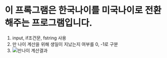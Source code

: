# 이 프록그램은 한국나이를 미국나이로 전환해주는 프로그램입니다.
1. input, if조건문, fstring 사용
2. 만 나이 계산을 위해 생일이 지났는지 여부를 0, -1로 구분
3. ![만나이 계산결과](https://user-images.githubusercontent.com/84886608/130617341-042c9f24-0c8e-444c-81d0-751e59931bc3.png)

